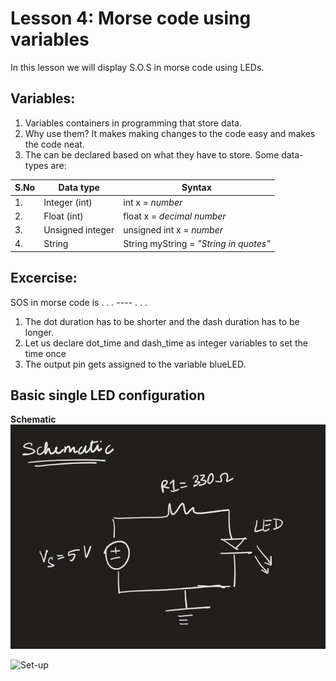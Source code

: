 # Lesson 4: Morse code using variables
In this lesson we will display S.O.S in morse code using LEDs.

## Variables:
1. Variables containers in programming that store data. 
2. Why use them? It makes making changes to the code easy and makes the code neat. 
2. The can be declared based on what they have to store. Some data-types are:

|S.No| Data type      | Syntax                         |
|----|----------------|--------------------------------|
|1.  |Integer (int)   |int x = <em>number<em>          |
|2.  |Float (int)     |float x = <em>decimal number<em>|
|3.  |Unsigned integer|unsigned int x = <em>number<em> |
|4.  |String          |String myString = <em>"String in quotes"<em> |


## Excercise:
SOS in morse code is  . . . ---- . . . 
1. The dot duration has to be shorter and the dash duration has to be longer. 
2. Let us declare dot_time and dash_time as integer variables to set the time once
3. The output pin gets assigned to the variable blueLED.

## Basic single LED configuration
**Schematic**
![Schematic](images/img2.png)

![Set-up](images/img1.png)